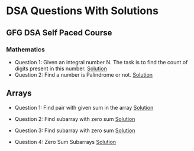 # DSA Questions With Solutions

## GFG DSA Self Paced Course
### Mathematics

* Question 1: Given an integral number N. The task is to find the count of digits present in this number.
[Solution](src/gfgCourse/CountNumberOfDigits.java)
* Question 2: Find a number is Palindrome or not.
[Solution](src/gfgCourse/Palindrome.java)

## Arrays

* Question 1: Find pair with given sum in the array
[Solution](src/dataStructure800/GetPairCount_1.java)

* Question 2: Find subarray with zero sum
[Solution](src/dataStructure800/SubArrayWithZeroSum_2.java)

* Question 3: Find subarray with zero sum
[Solution](src/dataStructure800/SubArrayZeroSum_3.java)
* Question 4: Zero Sum Subarrays
[Solution](src/dataStructure800/CountSubArrays_4.java)